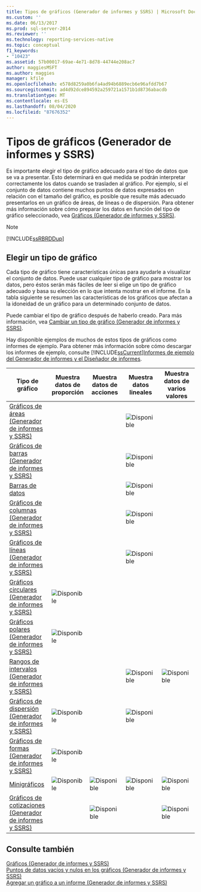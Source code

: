 ```yaml
---
title: Tipos de gráficos (Generador de informes y SSRS) | Microsoft Docs
ms.custom: ''
ms.date: 06/13/2017
ms.prod: sql-server-2014
ms.reviewer: ''
ms.technology: reporting-services-native
ms.topic: conceptual
f1_keywords:
- "10423"
ms.assetid: 57b00017-69ae-4e71-8d78-44744e208ac7
author: maggiesMSFT
ms.author: maggies
manager: kfile
ms.openlocfilehash: e578d8259a0b6fa4ad94b6889ecb6e96afdd7b67
ms.sourcegitcommit: ad4d92dce894592a259721a1571b1d8736abacdb
ms.translationtype: MT
ms.contentlocale: es-ES
ms.lasthandoff: 08/04/2020
ms.locfileid: "87676352"
---
```

# <a name="chart-types-report-builder-and-ssrs"></a>Tipos de gráficos (Generador de informes y SSRS)
  Es importante elegir el tipo de gráfico adecuado para el tipo de datos que se va a presentar. Esto determinará en qué medida se podrán interpretar correctamente los datos cuando se trasladen al gráfico. Por ejemplo, si el conjunto de datos contiene muchos puntos de datos expresados en relación con el tamaño del gráfico, es posible que resulte más adecuado presentarlos en un gráfico de áreas, de líneas o de dispersión. Para obtener más información sobre cómo preparar los datos en función del tipo de gráfico seleccionado, vea [Gráficos &#40;Generador de informes y SSRS&#41;](charts-report-builder-and-ssrs.md).  
  
> [!NOTE]  
>  [!INCLUDE[ssRBRDDup](../../includes/ssrbrddup-md.md)]  
  
## <a name="choosing-a-chart-type"></a>Elegir un tipo de gráfico  
 Cada tipo de gráfico tiene características únicas para ayudarle a visualizar el conjunto de datos. Puede usar cualquier tipo de gráfico para mostrar los datos, pero éstos serán más fáciles de leer si elige un tipo de gráfico adecuado y basa su elección en lo que intenta mostrar en el informe. En la tabla siguiente se resumen las características de los gráficos que afectan a la idoneidad de un gráfico para un determinado conjunto de datos.  
  
 Puede cambiar el tipo de gráfico después de haberlo creado. Para más información, vea [Cambiar un tipo de gráfico &#40;Generador de informes y SSRS&#41;](change-a-chart-type-report-builder-and-ssrs.md).  
  
 Hay disponible ejemplos de muchos de estos tipos de gráficos como informes de ejemplo.  Para obtener más información sobre cómo descargar los informes de ejemplo, consulte [!INCLUDE[ssCurrent](../../includes/sscurrent-md.md)][Informes de ejemplo del Generador de informes y el Diseñador de informes](https://go.microsoft.com/fwlink/?LinkId=198283).  
  
|Tipo de gráfico|Muestra datos de proporción|Muestra datos de acciones|Muestra datos lineales|Muestra datos de varios valores|  
|----------------|------------------------|------------------------|-------------------------|-------------------------------|  
|[Gráficos de áreas &#40;Generador de informes y SSRS&#41;](area-charts-report-builder-and-ssrs.md)|||![Disponible](../media/greencheck.gif "Disponible")||  
|[Gráficos de barras &#40;Generador de informes y SSRS&#41;](bar-charts-report-builder-and-ssrs.md)|||![Disponible](../media/greencheck.gif "Disponible")||  
|[Barras de datos](sparklines-and-data-bars-report-builder-and-ssrs.md)|||![Disponible](../media/greencheck.gif "Disponible")||  
|[Gráficos de columnas &#40;Generador de informes y SSRS&#41;](column-charts-report-builder-and-ssrs.md)|||![Disponible](../media/greencheck.gif "Disponible")||  
|[Gráficos de líneas &#40;Generador de informes y SSRS&#41;](line-charts-report-builder-and-ssrs.md)|||![Disponible](../media/greencheck.gif "Disponible")||  
|[Gráficos circulares &#40;Generador de informes y SSRS&#41;](pie-charts-report-builder-and-ssrs.md)|![Disponible](../media/greencheck.gif "Disponible")||||  
|[Gráficos polares &#40;Generador de informes y SSRS&#41;](polar-charts-report-builder-and-ssrs.md)|![Disponible](../media/greencheck.gif "Disponible")||||  
|[Rangos de intervalos &#40;Generador de informes y SSRS&#41;](range-charts-report-builder-and-ssrs.md)|||![Disponible](../media/greencheck.gif "Disponible")|![Disponible](../media/greencheck.gif "Disponible")|  
|[Gráficos de dispersión &#40;Generador de informes y SSRS&#41;](scatter-charts-report-builder-and-ssrs.md)|![Disponible](../media/greencheck.gif "Disponible")||![Disponible](../media/greencheck.gif "Disponible")||  
|[Gráficos de formas &#40;Generador de informes y SSRS&#41;](shape-charts-report-builder-and-ssrs.md)|![Disponible](../media/greencheck.gif "Disponible")||||  
|[Minigráficos](sparklines-and-data-bars-report-builder-and-ssrs.md)|![Disponible](../media/greencheck.gif "Disponible")|![Disponible](../media/greencheck.gif "Disponible")|![Disponible](../media/greencheck.gif "Disponible")|![Disponible](../media/greencheck.gif "Disponible")|  
|[Gráficos de cotizaciones &#40;Generador de informes y SSRS&#41;](stock-charts-report-builder-and-ssrs.md)||![Disponible](../media/greencheck.gif "Disponible")||![Disponible](../media/greencheck.gif "Disponible")|  
  
## <a name="see-also"></a>Consulte también  
 [Gráficos &#40;Generador de informes y SSRS&#41;](charts-report-builder-and-ssrs.md)   
 [Puntos de datos vacíos y nulos en los gráficos &#40;Generador de informes y SSRS&#41;](empty-and-null-data-points-in-charts-report-builder-and-ssrs.md)   
 [Agregar un gráfico a un informe &#40;Generador de informes y SSRS&#41;](add-a-chart-to-a-report-report-builder-and-ssrs.md)  
  
  
